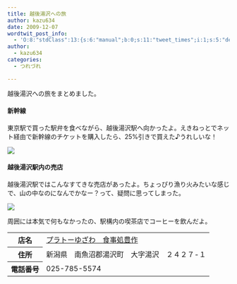 ```yaml
---
title: 越後湯沢への旅
author: kazu634
date: 2009-12-07
wordtwit_post_info:
  - 'O:8:"stdClass":13:{s:6:"manual";b:0;s:11:"tweet_times";i:1;s:5:"delay";i:0;s:7:"enabled";i:1;s:10:"separation";s:2:"60";s:7:"version";s:3:"3.7";s:14:"tweet_template";b:0;s:6:"status";i:2;s:6:"result";a:0:{}s:13:"tweet_counter";i:2;s:13:"tweet_log_ids";a:1:{i:0;i:4969;}s:9:"hash_tags";a:0:{}s:8:"accounts";a:1:{i:0;s:7:"kazu634";}}'
author:
  - kazu634
categories:
  - つれづれ

---
```

<div class="section">
<p>
    越後湯沢への旅をまとめました。
</p>
  
<h4>
    新幹線
</h4>
  
<p>
    東京駅で買った駅弁を食べながら、越後湯沢駅へ向かったよ。えきねっとでネット経由で新幹線のチケットを購入したら、25%引きで買えた♪うれしいな！
</p>
  
<p>
<center>
</center>
</p>
  
<p>
<a href="http://flickr.com/photos/42332031@N02/4165661545/" onclick="__gaTracker('send', 'event', 'outbound-article', 'http://flickr.com/photos/42332031@N02/4165661545/', '');" title="駅弁"><img src="http://farm3.static.flickr.com/2788/4165661545_d64148f420.jpg" /></a>
</p></p> 
  
<h4>
    越後湯沢駅内の売店
</h4>
  
<p>
    越後湯沢駅ではこんなすてきな売店があったよ。ちょっぴり漁り火みたいな感じで、山の中なのになんでかなー？って、疑問に思ってしまった。
</p>
  
<p>
<center>
</center>
</p>
  
<p>
<a href="http://flickr.com/photos/42332031@N02/4165661931/" onclick="__gaTracker('send', 'event', 'outbound-article', 'http://flickr.com/photos/42332031@N02/4165661931/', '');" title="越後湯沢駅"><img src="http://farm3.static.flickr.com/2600/4165661931_3e3747a1b1.jpg" /></a>
</p></p> 
  
<p>
    周囲には本気で何もなかったの、駅構内の喫茶店でコーヒーを飲んだよ。
</p>
  
<table>
<tr>
<th>
        店名
</th>
      
<td>
<a href="http://www.doko.jp/search/shop/sc20262340/?vos=apidoko1" onclick="__gaTracker('send', 'event', 'outbound-article', 'http://www.doko.jp/search/shop/sc20262340/?vos=apidoko1', 'プラトーゆざわ　食事処豊作');" target="_blank">プラトーゆざわ　食事処豊作</a>
</td>
</tr>
    
<tr>
<th>
        住所
</th>
      
<td>
        新潟県　南魚沼郡湯沢町　大字湯沢　２４２７-１
</td>
</tr>
    
<tr>
<th>
        電話番号
</th>
      
<td>
        025-785-5574
</td>
</tr>
</table>
</div>

